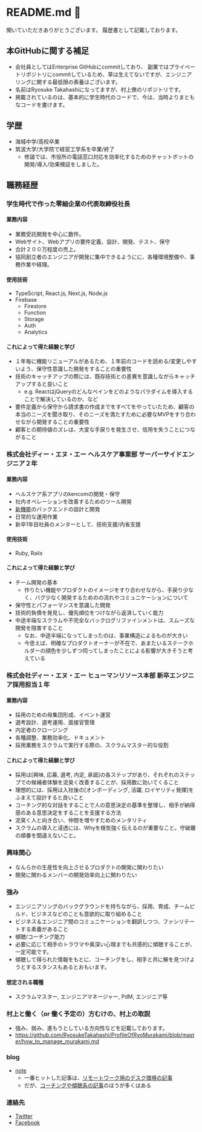 # README.md 👋

開いていただきありがとうございます。
履歴書として記載しております。

## 本GitHubに関する補足
- 会社員としてはEnterprise GitHubにcommitしており、 副業ではプライベートリポジトリにcommitしているため、草は生えてないですが、エンジニアリングに関する最低限の素養はございます。
- 名前はRyosuke Takahashiになってますが、村上僚のリポジトリです。
- 掲載されているのは、基本的に学生時代のコードで、今は、当時よりまともなコードを書けます。

## 学歴
- 海城中学/高校卒業
- 筑波大学/大学院で経営工学系を卒業/終了
  - 修論では、市役所の電話窓口対応を効率化するためのチャットボットの開発/導入/効果検証をしました。

## 職務経歴
### 学生時代で作った零細企業の代表取締役社長
#### 業務内容
- 業務受託開発を中心に数件。
 - Webサイト、Webアプリの要件定義、設計、開発、テスト、保守
 - 合計２００万程度の売上。
- 協同創立者のエンジニアが開発に集中できるようにに、各種環境整備や、事務作業や経理。

#### 使用技術
- TypeScript, React.js, Next.js, Node.js 
- Firebase
  - Firestore
  - Function
  - Storage
  - Auth
  - Analytics
#### これによって得た経験と学び
- １年毎に機能リニューアルがあるため、１年前のコードを読める/変更しやすいよう、保守性意識した開発をすることの重要性
- 技術のキャッチアップの際には、既存技術との差異を意識しながらキャッチアップすると良いこと
  - e.g. ReactはjQueryのどんなペインをどのようなパラダイムを導入することで解決しているのか、など
- 要件定義から保守から請求書の作成までをすべてをやっていたため、顧客の本当のニーズを聞き取り、そのニーズを満たすために必要なMVPをすり合わせながら開発することの重要性
- 顧客との期待値のズレは、大変な手戻りを発生させ、信用を失うことにつながること

### 株式会社ディー・エヌ・エー ヘルスケア事業部 サーバーサイドエンジニア２年
#### 業務内容
- ヘルスケア系アプリのkencomの開発・保守
 - 社内オペレーションを改善するためのツール開発
 - [新機能](https://dena.com/jp/press/4606)のバックエンドの設計と開発
 - 日常的な運用作業
- 新卒1年目社員のメンターとして、技術支援/内省支援

#### 使用技術
- Ruby, Rails

#### これによって得た経験と学び
- チーム開発の基本
  - 作りたい機能やプロダクトのイメージをすり合わせながら、手戻り少なく、バグ少なく開発するためのの流れやコミュニケーションについて
- 保守性とパフォーマンスを意識した開発
- 技術的負債を発見し、優先順位をつけながら返済していく能力
- 中途半端なスクラムや不完全なバックログリファインメントは、スムーズな開発を阻害すること
  - なお、中途半端になってしまったのは、事業構造によるものが大きい
  - 今思えば、明確なプロダクトオーナーが不在で、あまたいるステークホルダーの顔色を少しずつ伺ってしまったことによる影響が大きそうと考えている

### 株式会社ディー・エヌ・エー ヒューマンリソース本部 新卒エンジニア採用担当１年
#### 業務内容
- 採用のための母集団形成、イベント運営
- 選考設計、選考運用、面接官管理
- 内定者のクロージング
- 各種調整、業務効率化、ドキュメント
- 採用業務をスクラムで実行する際の、スクラムマスター的な役割
#### これによって得た経験と学び
- 採用は[興味, 応募, 選考, 内定, 承諾]の各ステップがあり、それぞれのステップでの候補者体験を泥臭く改善することが、採用数に効いてくること
- 理想的には、採用は入社後の[オンボーディング, 活躍, ロイヤリティ発揮]をふまえて設計すると良いこと
- コーチング的な対話をすることで人の意思決定の基準を整理し、相手が納得感のある意思決定をすることを支援する方法
- 泥臭く人と向き合い、仲間を増やすためのメンタリティ
- スクラムの導入と浸透には、Whyを根気強く伝えるのが重要なこと。守破離の順番を間違えないこと。


### 興味関心
- なんらかの生産性を向上させるプロダクトの開発に関わりたい
- 開発に関わるメンバーの開発効率向上に関わりたい

### 強み
- エンジニアリングのバックグラウンドを持ちながら、採用、育成、チームビルド、ビジネスなどのことも意欲的に取り組めること
- ビジネス＆エンジニア間のコミュニケーションを翻訳しつつ、ファシリテートする素養があること
- 傾聴/コーチング能力
 - 必要に応じて相手のトラウマや奥深い心理までも共感的に傾聴することが、一定可能です。
 - 傾聴して得られた情報をもとに、コーチングをし、相手と共に解を見つけようとするスタンスもあるとおもいます。

#### 想定される職種
- スクラムマスター, エンジニアマネージャー, PdM, エンジニア等

### 村上と働く（or 働く予定の）方むけの、村上の取説
- 強み、弱み、進もうとしている方向性などを記載しております。
- https://github.com/RyosukeTakahashi/ProfileOfRyoMurakami/blob/master/how_to_manage_murakami.md

### blog
- [note](https://note.com/ryo_mura_brains)
  - 一番ヒットした記事は、[リモートワーク用のデスク環境の記事](https://note.com/ryo_mura_brains/n/n72bb3d0b73b3)
  - だが、[コーチングや傾聴系の記事](https://note.com/ryo_mura_brains/n/n72bb3d0b73b3)のほうが多くはある


### 連絡先
- [Twitter](https://twitter.com/home)
- [Facebook](https://www.facebook.com/ryo.murakami.3998)
